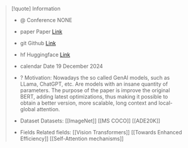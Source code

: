 > [!quote] Information 
> * @ Conference NONE 
> * paper Paper [Link](https://arxiv.org/pdf/2412.13663)
> * git Github [Link](https://github.com/AnswerDotAI/ModernBERT)
> * hf Huggingface [Link](https://huggingface.co/papers/2412.13663)
> * calendar Date 19 December 2024
> * ? Motivation: 
> 		Nowadays the so called GenAI models, such as LLama, ChatGPT, etc. Are models with an insane quantity of parameters. The purpose of the paper is improve the original BERT, adding latest optimizations, thus making it possible to obtain a better version, more scalable, long context and local-global attention.    
> *  Dataset Datasets:
> 	[[ImageNet]]
> 	[[MS COCO]]
> 	[[ADE20K]]
> 	
> * Fields Related fields: 
> 	[[Vision Transformers]]
> 	[[Towards Enhanced Efficiency]]
> 	[[Self-Attention mechanisms]]

